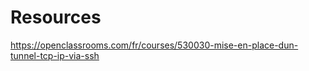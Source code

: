


# Resources

https://openclassrooms.com/fr/courses/530030-mise-en-place-dun-tunnel-tcp-ip-via-ssh
